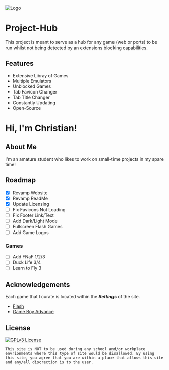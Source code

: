 ![Logo](https://i.ibb.co/CHkPGZ6/project-hub-title.png)

# Project-Hub
This project is meant to serve as a hub for any game (web or ports) to be run whilst not being detected by an extensions blocking capabilities.

## Features
- Extensive Libray of Games
- Multiple Emulators
- Unblocked Games
- Tab Favicon Changer
- Tab Title Changer
- Constantly Updating
- Open-Source

# Hi, I'm Christian!

## About Me
I'm an amature student who likes to work on small-time projects in my spare time!

## Roadmap
- [x]  Revamp Website
- [x]  Revamp ReadMe
- [x]  Update Licensing
- [ ]  Fix Favicons Not Loading
- [ ]  Fix Footer Link/Text
- [ ]  Add Dark/Light Mode
- [ ]  Fullscreen Flash Games
- [ ]  Add Game Logos
### Games
- [ ]  Add FNaF 1/2/3
- [ ]  Duck Life 3/4
- [ ]  Learn to Fly 3

## Acknowledgements
Each game that I curate is located within the ***Settings*** of the site.
- [Flash](https://ruffle.rs)
- [Game Boy Advance](https://github.com/taisel/IodineGBA)

## License
[![GPLv3 License](https://img.shields.io/badge/License-GPL%20v3-yellow.svg)](https://opensource.org/licenses/)

`This site is NOT to be used during any school and/or workplace envrionments where this type of site would be disallowed. By using this site, you agree that you are within a place that allows this site and any/all discrection is to the user.`
